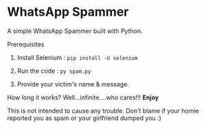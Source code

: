 # WhatsApp Spammer
A simple WhatsApp Spammer built with Python.

Prerequisites
1) Install Selenium : `pip install -U selenium`

2) Run the code : `py spam.py`

3) Provide your victim's name & message.

How long it works? Well...infinite....who cares!!!
**Enjoy**

This is not intended to cause any trouble. Don't blame if your homie reported you as spam or your girlfriend dumped you :) 

